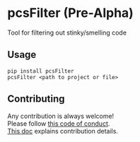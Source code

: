 # pcsFilter (Pre-Alpha)
Tool for filtering out stinky/smelling code

## Usage
```shell
pip install pcsFilter
pcsFilter <path to project or file>
```

## Contributing
Any contribution is always welcome!  
Please follow [this code of conduct](./CODE_OF_CONDUCT.md).  
[This doc](./CONTRIBUTING.md) explains contribution details.
